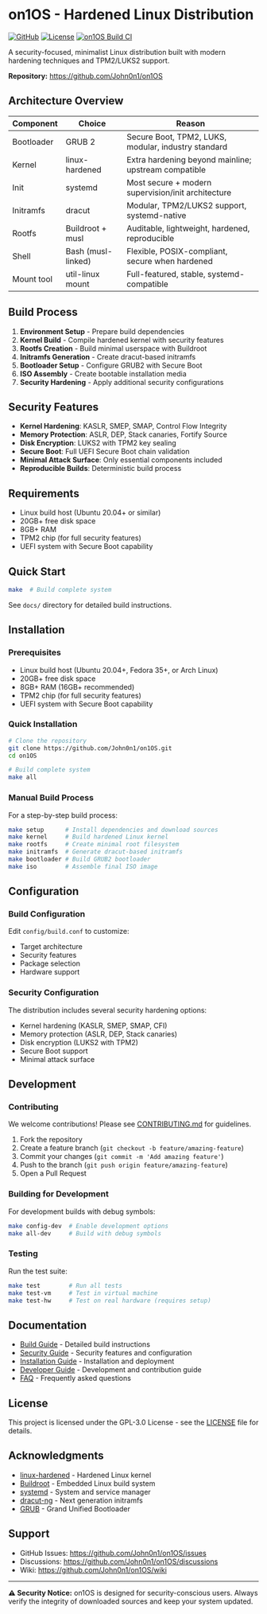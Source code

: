 # on1OS - Hardened Linux Distribution

[![GitHub](https://img.shields.io/badge/GitHub-on1OS-blue?logo=github)](https://github.com/John0n1/on1OS)
[![License](https://img.shields.io/badge/License-GPL--3.0-blue.svg)](LICENSE)
[![on1OS Build CI](https://github.com/John0n1/on1OS/actions/workflows/build.yml/badge.svg)](https://github.com/John0n1/on1OS/actions/workflows/build.yml)

A security-focused, minimalist Linux distribution built with modern hardening techniques and TPM2/LUKS2 support.

**Repository:** https://github.com/John0n1/on1OS

## Architecture Overview

| Component | Choice | Reason |
|-----------|--------|---------|
| Bootloader | GRUB 2 | Secure Boot, TPM2, LUKS, modular, industry standard |
| Kernel | linux-hardened | Extra hardening beyond mainline; upstream compatible |
| Init | systemd | Most secure + modern supervision/init architecture |
| Initramfs | dracut | Modular, TPM2/LUKS2 support, systemd-native |
| Rootfs | Buildroot + musl | Auditable, lightweight, hardened, reproducible |
| Shell | Bash (musl-linked) | Flexible, POSIX-compliant, secure when hardened |
| Mount tool | util-linux mount | Full-featured, stable, systemd-compatible |

## Build Process

1. **Environment Setup** - Prepare build dependencies
2. **Kernel Build** - Compile hardened kernel with security features
3. **Rootfs Creation** - Build minimal userspace with Buildroot
4. **Initramfs Generation** - Create dracut-based initramfs
5. **Bootloader Setup** - Configure GRUB2 with Secure Boot
6. **ISO Assembly** - Create bootable installation media
7. **Security Hardening** - Apply additional security configurations

## Security Features

- **Kernel Hardening**: KASLR, SMEP, SMAP, Control Flow Integrity
- **Memory Protection**: ASLR, DEP, Stack canaries, Fortify Source
- **Disk Encryption**: LUKS2 with TPM2 key sealing
- **Secure Boot**: Full UEFI Secure Boot chain validation
- **Minimal Attack Surface**: Only essential components included
- **Reproducible Builds**: Deterministic build process

## Requirements

- Linux build host (Ubuntu 20.04+ or similar)
- 20GB+ free disk space
- 8GB+ RAM
- TPM2 chip (for full security features)
- UEFI system with Secure Boot capability

## Quick Start

```bash
make  # Build complete system
```

See `docs/` directory for detailed build instructions.

## Installation

### Prerequisites

- Linux build host (Ubuntu 20.04+, Fedora 35+, or Arch Linux)
- 20GB+ free disk space
- 8GB+ RAM (16GB+ recommended)
- TPM2 chip (for full security features)
- UEFI system with Secure Boot capability

### Quick Installation

```bash
# Clone the repository
git clone https://github.com/John0n1/on1OS.git
cd on1OS

# Build complete system
make all

```

### Manual Build Process

For a step-by-step build process:

```bash
make setup      # Install dependencies and download sources
make kernel     # Build hardened Linux kernel
make rootfs     # Create minimal root filesystem
make initramfs  # Generate dracut-based initramfs
make bootloader # Build GRUB2 bootloader
make iso        # Assemble final ISO image
```

## Configuration

### Build Configuration

Edit `config/build.conf` to customize:
- Target architecture
- Security features
- Package selection
- Hardware support

### Security Configuration

The distribution includes several security hardening options:
- Kernel hardening (KASLR, SMEP, SMAP, CFI)
- Memory protection (ASLR, DEP, Stack canaries)
- Disk encryption (LUKS2 with TPM2)
- Secure Boot support
- Minimal attack surface

## Development

### Contributing

We welcome contributions! Please see [CONTRIBUTING.md](CONTRIBUTING.md) for guidelines.

1. Fork the repository
2. Create a feature branch (`git checkout -b feature/amazing-feature`)
3. Commit your changes (`git commit -m 'Add amazing feature'`)
4. Push to the branch (`git push origin feature/amazing-feature`)
5. Open a Pull Request

### Building for Development

For development builds with debug symbols:

```bash
make config-dev  # Enable development options
make all-dev     # Build with debug symbols
```

### Testing

Run the test suite:

```bash
make test        # Run all tests
make test-vm     # Test in virtual machine
make test-hw     # Test on real hardware (requires setup)
```

## Documentation

- [Build Guide](docs/BUILD.md) - Detailed build instructions
- [Security Guide](docs/SECURITY.md) - Security features and configuration
- [Installation Guide](docs/INSTALL.md) - Installation and deployment
- [Developer Guide](docs/DEVELOPER.md) - Development and contribution guide
- [FAQ](docs/FAQ.md) - Frequently asked questions

## License

This project is licensed under the GPL-3.0 License - see the [LICENSE](LICENSE) file for details.

## Acknowledgments

- [linux-hardened](https://github.com/anthraxx/linux-hardened) - Hardened Linux kernel
- [Buildroot](https://buildroot.org/) - Embedded Linux build system
- [systemd](https://systemd.io/) - System and service manager
- [dracut-ng](https://github.com/dracut-ng/dracut-ng) - Next generation initramfs
- [GRUB](https://www.gnu.org/software/grub/) - Grand Unified Bootloader

## Support

- GitHub Issues: https://github.com/John0n1/on1OS/issues
- Discussions: https://github.com/John0n1/on1OS/discussions
- Wiki: https://github.com/John0n1/on1OS/wiki

---

**⚠️ Security Notice:** on1OS is designed for security-conscious users. Always verify the integrity of downloaded sources and keep your system updated.
